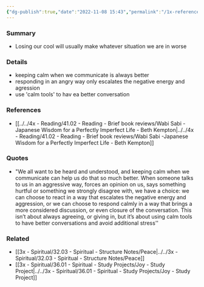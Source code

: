 ```yaml
---
{"dg-publish":true,"date":"2022-11-08 15:43","permalink":"/1x-references/11-03-references-ideas/always-be-calm-in-arguments-or-disagreements/","dgHomeLink":true,"dgPassFrontmatter":true,"dgShowBacklinks":true,"dgShowLocalGraph":false,"dgShowInlineTitle":true}
---
```



### Summary
- Losing our cool will usually make whatever situation we are in worse

### Details
- keeping calm when we communicate is always better
- responding in an angry way only escalates the negative energy and agression
- use 'calm tools' to hav ea better conversation

### References
- [[../../4x - Reading/41.02 - Reading - Brief book reviews/Wabi Sabi -Japanese Wisdom for a Perfectly Imperfect Life - Beth Kempton|../../4x - Reading/41.02 - Reading - Brief book reviews/Wabi Sabi -Japanese Wisdom for a Perfectly Imperfect Life - Beth Kempton]]

### Quotes
- "We all want to be heard and understood, and keeping calm when we communicate can help us do that so much better. When someone talks to us in an aggressive way, forces an opinion on us, says something hurtful or something we strongly disagree with, we have a choice: we can choose to react in a way that escalates the negative energy and aggression, or we can choose to respond calmly in a way that brings a more considered discussion, or even closure of the conversation. This isn’t about always agreeing, or giving in, but it’s about using calm tools to have better conversations and avoid additional stress''


### Related
- [[3x - Spiritual/32.03 - Spiritual - Structure Notes/Peace|../../3x - Spiritual/32.03 - Spiritual - Structure Notes/Peace]]
- [[3x - Spiritual/36.01 - Spiritual - Study Projects/Joy - Study Project|../../3x - Spiritual/36.01 - Spiritual - Study Projects/Joy - Study Project]]
